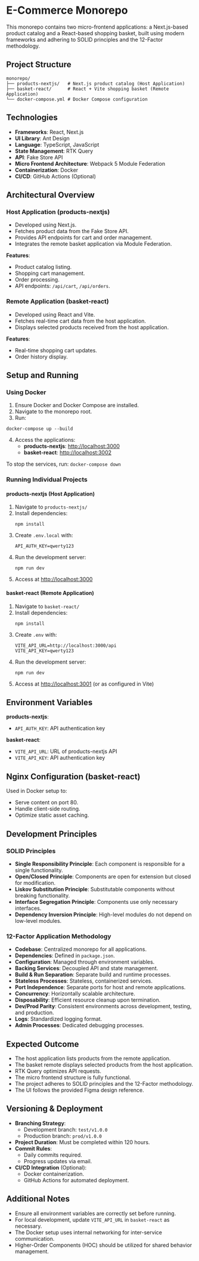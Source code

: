 # E-Commerce Monorepo

This monorepo contains two micro-frontend applications: a Next.js-based product catalog and a React-based shopping basket, built using modern frameworks and adhering to SOLID principles and the 12-Factor methodology.

## Project Structure

```plaintext
monorepo/
├── products-nextjs/   # Next.js product catalog (Host Application)
├── basket-react/      # React + Vite shopping basket (Remote Application)
└── docker-compose.yml # Docker Compose configuration
```

## Technologies

- **Frameworks**: React, Next.js
- **UI Library**: Ant Design
- **Language**: TypeScript, JavaScript
- **State Management**: RTK Query
- **API**: Fake Store API
- **Micro Frontend Architecture**: Webpack 5 Module Federation
- **Containerization**: Docker
- **CI/CD**: GitHub Actions (Optional)

## Architectural Overview

### Host Application (products-nextjs)
- Developed using Next.js.
- Fetches product data from the Fake Store API.
- Provides API endpoints for cart and order management.
- Integrates the remote basket application via Module Federation.

**Features**:
- Product catalog listing.
- Shopping cart management.
- Order processing.
- API endpoints: `/api/cart`, `/api/orders`.

### Remote Application (basket-react)
- Developed using React and Vite.
- Fetches real-time cart data from the host application.
- Displays selected products received from the host application.

**Features**:
- Real-time shopping cart updates.
- Order history display.

## Setup and Running

### Using Docker

1. Ensure Docker and Docker Compose are installed.
2. Navigate to the monorepo root.
3. Run:

```shell
docker-compose up --build
```

4. Access the applications:
   - **products-nextjs**: [http://localhost:3000](http://localhost:3000)
   - **basket-react**: [http://localhost:3002](http://localhost:3002)

To stop the services, run: `docker-compose down`

### Running Individual Projects

#### products-nextjs (Host Application)

1. Navigate to `products-nextjs/`
2. Install dependencies:
   ```shell
   npm install
   ```
3. Create `.env.local` with:
   ```plaintext
   API_AUTH_KEY=qwerty123
   ```
4. Run the development server:
   ```shell
   npm run dev
   ```
5. Access at [http://localhost:3000](http://localhost:3000)

#### basket-react (Remote Application)

1. Navigate to `basket-react/`
2. Install dependencies:
   ```shell
   npm install
   ```
3. Create `.env` with:
   ```plaintext
   VITE_API_URL=http://localhost:3000/api
   VITE_API_KEY=qwerty123
   ```
4. Run the development server:
   ```shell
   npm run dev
   ```
5. Access at [http://localhost:3001](http://localhost:3001) (or as configured in Vite)

## Environment Variables

**products-nextjs**:
- `API_AUTH_KEY`: API authentication key

**basket-react**:
- `VITE_API_URL`: URL of products-nextjs API
- `VITE_API_KEY`: API authentication key

## Nginx Configuration (basket-react)

Used in Docker setup to:
- Serve content on port 80.
- Handle client-side routing.
- Optimize static asset caching.

## Development Principles

### SOLID Principles
- **Single Responsibility Principle**: Each component is responsible for a single functionality.
- **Open/Closed Principle**: Components are open for extension but closed for modification.
- **Liskov Substitution Principle**: Substitutable components without breaking functionality.
- **Interface Segregation Principle**: Components use only necessary interfaces.
- **Dependency Inversion Principle**: High-level modules do not depend on low-level modules.

### 12-Factor Application Methodology
- **Codebase**: Centralized monorepo for all applications.
- **Dependencies**: Defined in `package.json`.
- **Configuration**: Managed through environment variables.
- **Backing Services**: Decoupled API and state management.
- **Build & Run Separation**: Separate build and runtime processes.
- **Stateless Processes**: Stateless, containerized services.
- **Port Independence**: Separate ports for host and remote applications.
- **Concurrency**: Horizontally scalable architecture.
- **Disposability**: Efficient resource cleanup upon termination.
- **Dev/Prod Parity**: Consistent environments across development, testing, and production.
- **Logs**: Standardized logging format.
- **Admin Processes**: Dedicated debugging processes.

## Expected Outcome
- The host application lists products from the remote application.
- The basket remote displays selected products from the host application.
- RTK Query optimizes API requests.
- The micro frontend structure is fully functional.
- The project adheres to SOLID principles and the 12-Factor methodology.
- The UI follows the provided Figma design reference.

## Versioning & Deployment

- **Branching Strategy**:
  - Development branch: `test/v1.0.0`
  - Production branch: `prod/v1.0.0`
- **Project Duration**: Must be completed within 120 hours.
- **Commit Rules**:
  - Daily commits required.
  - Progress updates via email.
- **CI/CD Integration** (Optional):
  - Docker containerization.
  - GitHub Actions for automated deployment.

## Additional Notes
- Ensure all environment variables are correctly set before running.
- For local development, update `VITE_API_URL` in `basket-react` as necessary.
- The Docker setup uses internal networking for inter-service communication.
- Higher-Order Components (HOC) should be utilized for shared behavior management.
